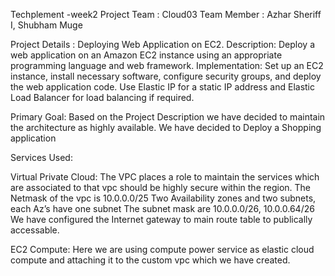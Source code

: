 Techplement -week2 Project
Team : Cloud03
Team Member : Azhar Sheriff I, Shubham Muge

Project Details :  Deploying Web Application on EC2.
Description: Deploy a web application on an Amazon EC2 instance using an appropriate programming language and web framework. Implementation: Set up an EC2 instance, install necessary software, configure security groups, and deploy the web application code. Use Elastic IP for a static IP address and Elastic Load Balancer for load balancing if required.

Primary Goal: Based on the Project Description we have decided to maintain the architecture as highly available. 
We have decided to Deploy a Shopping application

Services Used:

Virtual Private Cloud:
The VPC places a role to maintain the services which are associated to that vpc should be highly secure within the region. 
The Netmask of the vpc is 10.0.0.0/25
Two Availability zones and two subnets, each Az’s have one subnet
The subnet mask are 10.0.0.0/26, 10.0.0.64/26
We have configured the Internet gateway to main route table to publically accessable.

EC2 Compute:
Here we are using compute power service as elastic cloud compute and attaching it to the custom vpc which we have created.
